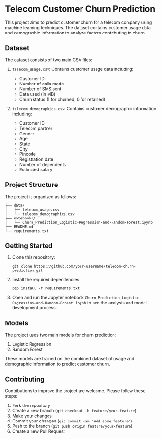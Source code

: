 # Telecom Customer Churn Prediction

This project aims to predict customer churn for a telecom company using machine learning techniques. The dataset contains customer usage data and demographic information to analyze factors contributing to churn.

## Dataset

The dataset consists of two main CSV files:

1. `telecom_usage.csv`: Contains customer usage data including:
   - Customer ID
   - Number of calls made
   - Number of SMS sent
   - Data used (in MB)
   - Churn status (1 for churned, 0 for retained)

2. `telecom_demographics.csv`: Contains customer demographic information including:
   - Customer ID
   - Telecom partner
   - Gender
   - Age
   - State
   - City
   - Pincode
   - Registration date
   - Number of dependents
   - Estimated salary

## Project Structure

The project is organized as follows:

```
├── data/
│   ├── telecom_usage.csv
│   └── telecom_demographics.csv
├── notebooks/
│   └── Churn_Prediction_Logistic-Regression-and-Random-Forest.ipynb
├── README.md
└── requirements.txt
```

## Getting Started

1. Clone this repository:
   ```
   git clone https://github.com/your-username/telecom-churn-prediction.git
   ```

2. Install the required dependencies:
   ```
   pip install -r requirements.txt
   ```

3. Open and run the Jupyter notebook `Churn_Prediction_Logistic-Regression-and-Random-Forest.ipynb` to see the analysis and model development process.

## Models

The project uses two main models for churn prediction:

1. Logistic Regression
2. Random Forest

These models are trained on the combined dataset of usage and demographic information to predict customer churn.

## Contributing

Contributions to improve the project are welcome. Please follow these steps:

1. Fork the repository
2. Create a new branch (`git checkout -b feature/your-feature`)
3. Make your changes
4. Commit your changes (`git commit -am 'Add some feature'`)
5. Push to the branch (`git push origin feature/your-feature`)
6. Create a new Pull Request

